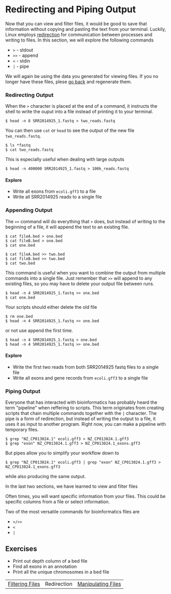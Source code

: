 # Redirecting and Piping Output

Now that you can view and filter files, it would be good to save that information without copying and pasting the text from your terminal.
Luckily, Linux employs [redirection](https://en.wikipedia.org/wiki/Redirection_(computing)) for communication between processes and writing to files.
In this section, we will explore the following commands

- `>` - stdout
- `>>` - append
- `<` - stdin
- `|` - pipe

We will again be using the data you generated for viewing files.
If you no longer have these files, plese [go back](gnu_utils_02.md) and regenerate them.

### Redirecting Output

When the `>` character is placed at the end of a command, it instructs the shell to write the ouput into a file instead of printing it to your terminal.

```
$ head -n 8 SRR2014925_1.fastq > two_reads.fastq
```

You can then use `cat` or `head` to see the output of the new file `two_reads.fastq`.

```
$ ls *fastq
$ cat two_reads.fastq
```

This is especially useful when dealing with large outputs

```
$ head -n 400000 SRR2014925_1.fastq > 100k_reads.fastq
```

#### Explore

- Write all exons from `ecoli.gff3` to a file
- Write all SRR2014925 reads to a single file

### Appending Output

The `>>` command will do everything that `>` does, but instead of writing to the beginning of a file, it will append the text to an existing file.

```
$ cat fileA.bed > one.bed
$ cat fileB.bed > one.bed
$ cat one.bed

$ cat fileA.bed >> two.bed
$ cat fileB.bed >> two.bed
$ cat two.bed
```

This command is useful when you want to combine the output from multiple commands into a single file.
Just remember that `>>` will append to any existing files, so you may have to delete your output file between runs.

```
$ head -n 4 SRR2014925_1.fastq >> one.bed
$ cat one.bed
```

Your scripts should either delete the old file

```
$ rm one.bed
$ head -n 4 SRR2014925_1.fastq >> one.bed
```

or not use append the first time.

```
$ head -n 4 SRR2014925_1.fastq > one.bed
$ head -n 4 SRR2014925_1.fastq >> one.bed
```

#### Explore

- Write the first two reads from both SRR2014925 fastq files to a single file
- Write all exons and gene records from `ecoli.gff3` to a single file

### Piping Output

Everyone that has interacted with bioinformatics has probably heard the term "pipeline" when reffering to scripts.
This term originates from creating scripts that chain multiple commands together with the `|` character.
The pipe is a form of redirection, but instead of writing the output to a file, it uses it as input to another program.
Right now, you can make a pipeline with temporary files.

```
$ grep "NZ_CP013024.1" ecoli.gff3 > NZ_CP013024.1.gff3
$ grep "exon" NZ_CP013024.1.gff3 > NZ_CP013024.1_exons.gff3
```

But pipes allow you to simplify your workflow down to

```
$ grep "NZ_CP013024.1" ecoli.gff3 | grep "exon" NZ_CP013024.1.gff3 > NZ_CP013024.1_exons.gff3
```

while also producing the same output.


In the last two sections, we have learned to view and filter files

Often times, you will want specific information from your files. This could be specific columns from a file or select information.

Two of the most versatile commands for bioinformatics files are

- `>/>>`
- `<`
- `|`

## Exercises
- Print out depth column of a bed file
- Find all exons in an annotation
- Print all the unique chromosomes in a bed file

<table width="100%" border="0"><tr>
<td align="left"><a href="gnu_utils_03.html">Filtering Files</a></td>
<td align="center">Redirection</td>
<td align="right"><a href="gnu_utils_05.html">Manipulating Files</a></td>
</tr></table>
